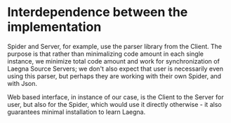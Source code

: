 # Interdependence between the implementation

Spider and Server, for example, use the parser library from the Client. The purpose is that rather than minimalizing code amount in each single instance, we minimize total code amount and work for synchronization of Laegna Source Servers; we don't also expect that user is necessarily even using this parser, but perhaps they are working with their own Spider, and with Json.

Web based interface, in instance of our case, is the Client to the Server for user, but also for the Spider, which would use it directly otherwise - it also guarantees minimal installation to learn Laegna.
